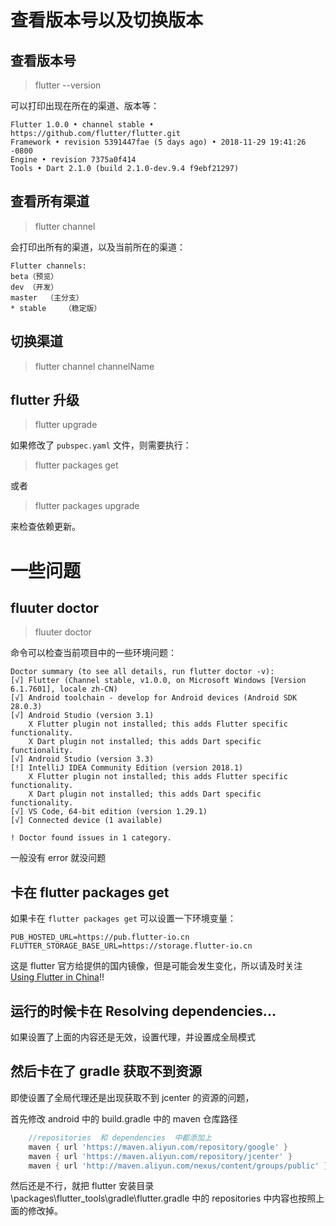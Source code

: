 # 查看版本号以及切换版本

## 查看版本号

> flutter --version

可以打印出现在所在的渠道、版本等：

    Flutter 1.0.0 • channel stable • https://github.com/flutter/flutter.git
    Framework • revision 5391447fae (5 days ago) • 2018-11-29 19:41:26 -0800
    Engine • revision 7375a0f414
    Tools • Dart 2.1.0 (build 2.1.0-dev.9.4 f9ebf21297)

## 查看所有渠道

> flutter channel

会打印出所有的渠道，以及当前所在的渠道：

    Flutter channels:
    beta（预览）
    dev （开发）
    master  （主分支）
    * stable    （稳定版）

## 切换渠道

> flutter channel channelName

## flutter 升级

> flutter upgrade

如果修改了 `pubspec.yaml` 文件，则需要执行：

> flutter packages get

或者

> flutter packages upgrade

来检查依赖更新。

# 一些问题

## fluuter doctor

> fluuter doctor

命令可以检查当前项目中的一些环境问题：

    Doctor summary (to see all details, run flutter doctor -v):
    [√] Flutter (Channel stable, v1.0.0, on Microsoft Windows [Version 6.1.7601], locale zh-CN)
    [√] Android toolchain - develop for Android devices (Android SDK 28.0.3)
    [√] Android Studio (version 3.1)
        X Flutter plugin not installed; this adds Flutter specific functionality.
        X Dart plugin not installed; this adds Dart specific functionality.
    [√] Android Studio (version 3.3)
    [!] IntelliJ IDEA Community Edition (version 2018.1)
        X Flutter plugin not installed; this adds Flutter specific functionality.
        X Dart plugin not installed; this adds Dart specific functionality.
    [√] VS Code, 64-bit edition (version 1.29.1)
    [√] Connected device (1 available)

    ! Doctor found issues in 1 category.

一般没有 error 就没问题

## 卡在 flutter packages get
如果卡在 `flutter packages get` 可以设置一下环境变量：

    PUB_HOSTED_URL=https://pub.flutter-io.cn
    FLUTTER_STORAGE_BASE_URL=https://storage.flutter-io.cn

这是 flutter 官方给提供的国内镜像，但是可能会发生变化，所以请及时关注 [Using Flutter in China](https://github.com/flutter/flutter/wiki/Using-Flutter-in-China)!!


## 运行的时候卡在 Resolving dependencies...

如果设置了上面的内容还是无效，设置代理，并设置成全局模式

## 然后卡在了 gradle 获取不到资源

即使设置了全局代理还是出现获取不到 jcenter 的资源的问题，

首先修改 android 中的 build.gradle 中的 maven 仓库路径

```gradle
    //repositories  和 dependencies  中都添加上
    maven { url 'https://maven.aliyun.com/repository/google' }
    maven { url 'https://maven.aliyun.com/repository/jcenter' }
    maven { url 'http://maven.aliyun.com/nexus/content/groups/public' }
```

然后还是不行，就把 flutter 安装目录\packages\flutter_tools\gradle\flutter.gradle 中的 repositories 中内容也按照上面的修改掉。
